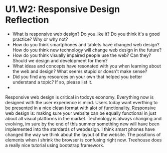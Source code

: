 # U1.W2: Responsive Design Reflection

* What is responsive web design? Do you like it?  Do you think it's a good practice? Why or why not?
* How do you think smartphones and tablets have changed web design? How do you think new technology will change web design in the future?
* How do you think visually impaired people use the web? Can they? Should we design and development for them?
* What ideas and concepts have resonated with you when learning about the web and design? What seems stupid or doesn't make sense?
* Did you find any resources on your own that helped you better understand a topic? If so, please list it.
* 
Responsive web design is critical in todoys economy. Everything now is designed with the user experience is mind. Users today want everthing to be presented in a nice clean format with alot of functionality. Responsive web design is: making sure your website can be equally functional in just about all visual platforms in the market. Technology is always changing and evolving, im sure by the end of this summer something new will have been implemented into the stardards of webdesign. I think smart phones have changed the way we think about the layout of the website. The positions of elements when i shrink the browser is confusing right now. Treehouse does a really nice tutorial using bootstrap framework. 
